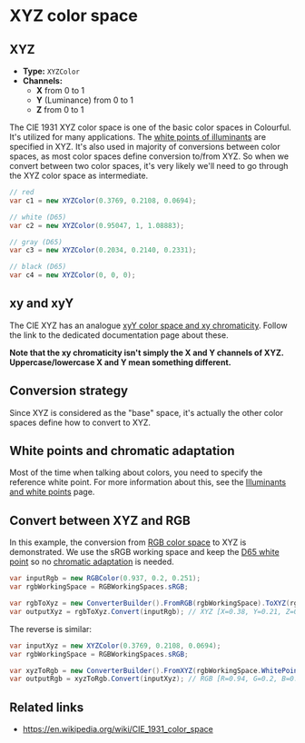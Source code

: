 # XYZ color space

## XYZ

- **Type:** `XYZColor`
- **Channels:**
  - **X** from 0 to 1
  - **Y** (Luminance) from 0 to 1
  - **Z** from 0 to 1

The CIE 1931 XYZ color space is one of the basic color spaces in Colourful. It's utilized for many applications. The [white points of illuminants](topic-illuminants.md) are specified in XYZ. It's also used in majority of conversions between color spaces, as most color spaces define conversion to/from XYZ. So when we convert between two color spaces, it's very likely we'll need to go through the XYZ color space as intermediate.

```csharp
// red
var c1 = new XYZColor(0.3769, 0.2108, 0.0694);

// white (D65)
var c2 = new XYZColor(0.95047, 1, 1.08883);

// gray (D65)
var c3 = new XYZColor(0.2034, 0.2140, 0.2331);

// black (D65)
var c4 = new XYZColor(0, 0, 0);
```


## xy and xyY

The CIE XYZ has an analogue [xyY color space and xy chromaticity](spaces-xy.md). Follow the link to the dedicated documentation page about these.

**Note that the xy chromaticity isn't simply the X and Y channels of XYZ. Uppercase/lowercase X and Y mean something different.**


## Conversion strategy

Since XYZ is considered as the "base" space, it's actually the other color spaces define how to convert to XYZ.


## White points and chromatic adaptation

Most of the time when talking about colors, you need to specify the reference white point. For more information about this, see the [Illuminants and white points](topic-illuminants.md) page.


## Convert between XYZ and RGB

In this example, the conversion from [RGB color space](spaces-rgb.md) to XYZ is demonstrated. We use the sRGB working space and keep the [D65 white point](topic-illuminants.md) so no [chromatic adaptation](topic-conversion.md#chromatic-adaptation) is needed.

```csharp
var inputRgb = new RGBColor(0.937, 0.2, 0.251);
var rgbWorkingSpace = RGBWorkingSpaces.sRGB;

var rgbToXyz = new ConverterBuilder().FromRGB(rgbWorkingSpace).ToXYZ(rgbWorkingSpace.WhitePoint).Build();
var outputXyz = rgbToXyz.Convert(inputRgb); // XYZ [X=0.38, Y=0.21, Z=0.07]
```

The reverse is similar:

```csharp
var inputXyz = new XYZColor(0.3769, 0.2108, 0.0694);
var rgbWorkingSpace = RGBWorkingSpaces.sRGB;

var xyzToRgb = new ConverterBuilder().FromXYZ(rgbWorkingSpace.WhitePoint).ToRGB(rgbWorkingSpace).Build();
var outputRgb = xyzToRgb.Convert(inputXyz); // RGB [R=0.94, G=0.2, B=0.25]
```


## Related links

- https://en.wikipedia.org/wiki/CIE_1931_color_space